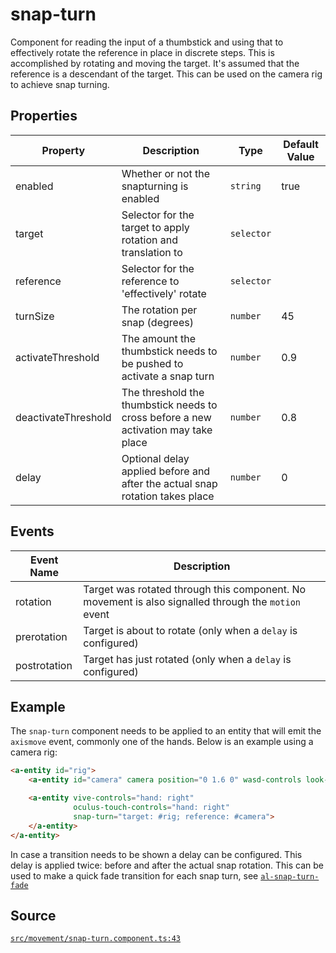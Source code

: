 # snap-turn
Component for reading the input of a thumbstick and using that to effectively rotate the reference
in place in discrete steps. This is accomplished by rotating and moving the target. It's assumed that
the reference is a descendant of the target. This can be used on the camera rig to achieve snap turning.

## Properties
| Property | Description | Type | Default Value |
|----------|-------------|------|---------------|
| enabled | Whether or not the snapturning is enabled | `string` | true |
| target | Selector for the target to apply rotation and translation to | `selector` |  |
| reference | Selector for the reference to 'effectively' rotate | `selector` |  |
| turnSize | The rotation per snap (degrees) | `number` | 45 |
| activateThreshold | The amount the thumbstick needs to be pushed to activate a snap turn | `number` | 0.9 |
| deactivateThreshold | The threshold the thumbstick needs to cross before a new activation may take place | `number` | 0.8 |
| delay | Optional delay applied before and after the actual snap rotation takes place | `number` | 0 |

## Events
| Event Name | Description  |
|------------|--------------|
| rotation | Target was rotated through this component. No movement is also signalled through the `motion` event |
| prerotation |  Target is about to rotate (only when a `delay` is configured) |
| postrotation | Target has just rotated (only when a `delay` is configured) |


## Example
The `snap-turn` component needs to be applied to an entity that will emit the `axismove` event,
commonly one of the hands. Below is an example using a camera rig:
```HTML
<a-entity id="rig">
    <a-entity id="camera" camera position="0 1.6 0" wasd-controls look-controls></a-entity>

    <a-entity vive-controls="hand: right"
              oculus-touch-controls="hand: right"
              snap-turn="target: #rig; reference: #camera">
    </a-entity>
</a-entity>
```

In case a transition needs to be shown a delay can be configured. This delay is applied twice: before and
after the actual snap rotation. This can be used to make a quick fade transition for each snap turn,
see [`al-snap-turn-fade`](../auxiliary/al-snap-turn-fade.primitive.md)


## Source
[`src/movement/snap-turn.component.ts:43`](https://github.com/mrxz/aframe-locomotion/blob/2c33638c/src/movement/snap-turn.component.ts#L43)
